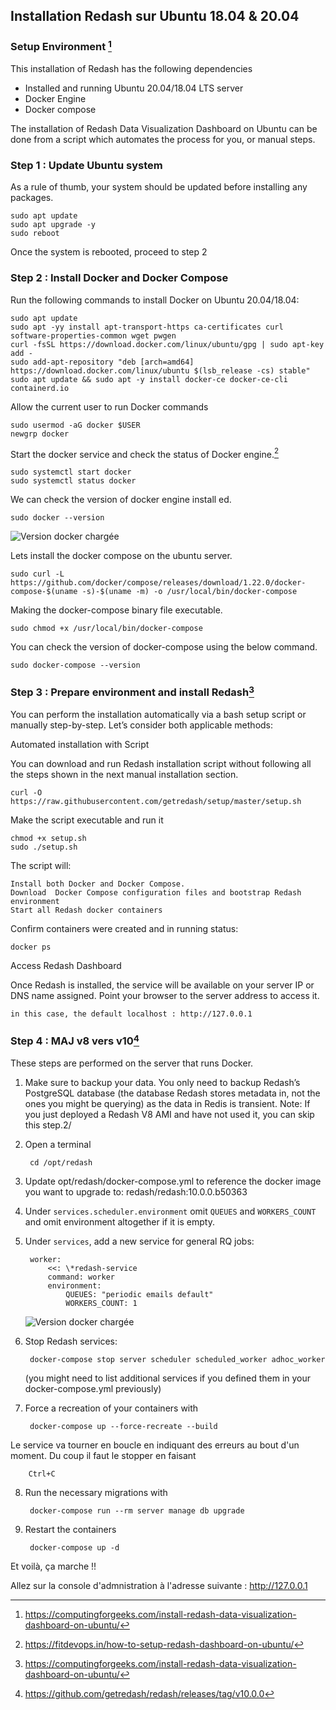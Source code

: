 ## Installation Redash sur Ubuntu 18.04 & 20.04

### Setup Environment [^1]

This installation of Redash has the following dependencies

- Installed and running Ubuntu 20.04/18.04 LTS server
- Docker Engine
- Docker compose

The installation of Redash Data Visualization Dashboard on Ubuntu can be done from a script which automates the process for you, or manual steps.

### Step 1 : Update Ubuntu system

As a rule of thumb, your system should be updated before installing any packages.

    sudo apt update
    sudo apt upgrade -y
    sudo reboot

Once the system is rebooted, proceed to step 2

### Step 2 : Install Docker and Docker Compose

Run the following commands to install Docker on Ubuntu 20.04/18.04:

    sudo apt update
    sudo apt -yy install apt-transport-https ca-certificates curl software-properties-common wget pwgen
    curl -fsSL https://download.docker.com/linux/ubuntu/gpg | sudo apt-key add -
    sudo add-apt-repository "deb [arch=amd64] https://download.docker.com/linux/ubuntu $(lsb_release -cs) stable"
    sudo apt update && sudo apt -y install docker-ce docker-ce-cli containerd.io

Allow the current user to run Docker commands

    sudo usermod -aG docker $USER
    newgrp docker

Start the docker service and check the status of Docker engine.[^2]

    sudo systemctl start docker
    sudo systemctl status docker

We can check the version of docker engine install ed.

    sudo docker --version

![Version docker chargée](https://fitdevops.in/wp-content/uploads/Screenshot-from-2020-06-02-19-37-06.png)

Lets install the docker compose on the ubuntu server.

    sudo curl -L https://github.com/docker/compose/releases/download/1.22.0/docker-compose-$(uname -s)-$(uname -m) -o /usr/local/bin/docker-compose

Making the docker-compose binary file executable.

    sudo chmod +x /usr/local/bin/docker-compose

You can check the version of docker-compose using the below command.

    sudo docker-compose --version


### Step 3 : Prepare environment and install Redash[^1]

You can perform the installation automatically via a bash setup script or manually step-by-step.
Let’s consider both applicable methods:

Automated installation with Script

You can download and run Redash installation script without following all the steps shown in the next manual installation section.

    curl -O https://raw.githubusercontent.com/getredash/setup/master/setup.sh

Make the script executable and run it

    chmod +x setup.sh
    sudo ./setup.sh

The script will:

    Install both Docker and Docker Compose.
    Download  Docker Compose configuration files and bootstrap Redash environment
    Start all Redash docker containers

Confirm containers were created and in running status:

    docker ps

Access Redash Dashboard

Once Redash is installed, the service will be available on your server IP or DNS name assigned. Point your browser to the server address to access it.

    in this case, the default localhost : http://127.0.0.1

### Step 4 : MAJ v8 vers v10[^3]

These steps are performed on the server that runs Docker.

1. Make sure to backup your data. You only need to backup Redash’s PostgreSQL database (the database Redash stores metadata in, not the ones you might be querying) as the data in Redis is transient.
Note: If you just deployed a Redash V8 AMI and have not used it, you can skip this step.2/
2. Open a terminal

        cd /opt/redash
3. Update opt/redash/docker-compose.yml to reference the docker image you want to upgrade to: redash/redash:10.0.0.b50363
4. Under `services.scheduler.environment` omit `QUEUES` and `WORKERS_COUNT` and omit environment altogether if it is empty.
5. Under `services`, add a new service for general RQ jobs:

        worker:
            <<: \*redash-service
            command: worker
            environment:
                QUEUES: "periodic emails default"
                WORKERS_COUNT: 1
    ![Version docker chargée](https://user-images.githubusercontent.com/17067911/142930697-ed7d2881-ca3f-4449-a096-b906f1d983c8.png)

6. Stop Redash services:

        docker-compose stop server scheduler scheduled_worker adhoc_worker
    (you might need to list additional services if you defined them in your docker-compose.yml previously)
7. Force a recreation of your containers with

        docker-compose up --force-recreate --build
Le service va tourner en boucle en indiquant des erreurs au bout d'un moment.
Du coup il faut le stopper en faisant

        Ctrl+C
8. Run the necessary migrations with

        docker-compose run --rm server manage db upgrade
9. Restart the containers

    	docker-compose up -d

Et voilà, ça marche !!

Allez sur la console d'admnistration à l'adresse suivante : http://127.0.0.1



[^1]: https://computingforgeeks.com/install-redash-data-visualization-dashboard-on-ubuntu/

[^2]: https://fitdevops.in/how-to-setup-redash-dashboard-on-ubuntu/
[^3]: https://github.com/getredash/redash/releases/tag/v10.0.0
